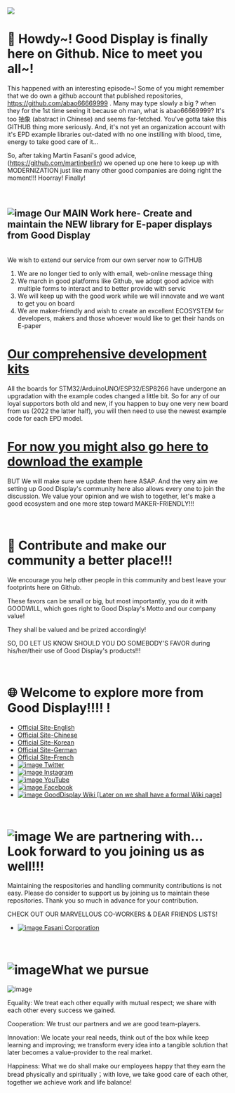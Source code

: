<img src="https://img202.yun300.cn/img/logo2.jpg?tenantId=160096&viewType=1&k=1666237715000" />

#  👋 Howdy~! Good Display is finally here on Github. Nice to meet you all~!
This happened with an interesting episode~!
Some of you might remember that we do own a github account that published repositories, https://github.com/abao66669999 . 
Many may type slowly a big ? when they for the 1st time seeing it because oh man, what is abao66669999? It's too 抽象 (abstract in Chinese) and seems far-fetched.
You've gotta take this GITHUB thing more seriously.
And, it's not yet an organization account with it's EPD example libraries out-dated with no one instilling with blood, time, energy to take good care of it...

So, after taking Martin Fasani's good advice, (https://github.com/martinberlin) we opened up one here to keep up with MODERNIZATION just like many other good companies are doing right the moment!!! Hoorray! Finally!

<br/>


![image](https://user-images.githubusercontent.com/57305534/199925093-b4d09432-632e-4e68-8f09-290f778ff53f.png)
Our MAIN Work here- Create and maintain the NEW library for E-paper displays from Good Display
-----------------------------------------------------------------------------------------------
<br/>
We wish to extend our service from our own server now to GITHUB

<br/>


1. We are no longer tied to only with email, web-online message thing<br/>
2. We march in good platforms like Github, we adopt good advice with multiple forms to interact and to better provide with servic<br/>
3. We will keep up with the good work while we will innovate and we want to get you on board<br/>
4. We are maker-friendly and wish to create an excellent ECOSYSTEM for developers, makers and those whoever would like to get their hands on E-paper<br/>


# [Our comprehensive development kits](https://www.good-display.com/product/53/) 
All the boards for STM32/ArduinoUNO/ESP32/ESP8266 have undergone an upgradation with the example codes changed a little bit.
So for any of our loyal supportors both old and new, if you happen to buy one very new board from us (2022 the latter half),
you will then need to use the newest example code for each EPD model.
<br/>

# [For now you might also go here to download the example](https://www.good-display.com/blank15.html) 


BUT We will make sure we update them here ASAP. And the very aim we setting up Good Display's community here also allows every one to join the discussion.
We value your opinion and we wish to together, let's make a good ecosystem and one more step toward MAKER-FRIENDLY!!!



<br/>

#  🙌 Contribute and make our community a better place!!!
We encourage you help other people in this community and best leave your footprints here on Github.<br/>

These favors can be small or big, but most importantly, you do it with GOODWILL, which goes right to Good Display's Motto and our company value!<br/>

They shall be valued and be prized accordingly!<br/>

SO, DO LET US KNOW SHOULD YOU DO SOMEBODY'S FAVOR during his/her/their use of Good Display's products!!!



<br/>






#  🌐 Welcome to explore more from Good Display!!!! !

- [Official Site-English](https://www.good-display.com/) 
- [Official Site-Chinese](https://www.good-display.cn/) 
- [Official Site-Korean](https://kr.good-display.com/) 
- [Official Site-German](https://de.good-display.com/) 
- [Official Site-French](https://fr.good-display.com/) 
- [![image](https://user-images.githubusercontent.com/57305534/199913828-98c20172-3b5c-4735-a78d-18b1cec6f72a.png)
Twitter](https://twitter.com/GoodDisplayCN)
- [![image](https://user-images.githubusercontent.com/57305534/199913776-5cfb470c-ea61-4fb2-8e44-af10d9a9129d.png)
Instagram](https://www.instagram.com/goodisplaychinaepaper/)
- [![image](https://user-images.githubusercontent.com/57305534/199913731-a85965f2-da2d-42ea-bb05-18d9327b7fd1.png)
YouTube](https://www.youtube.com/user/dlgoodlcd/featured)
- [![image](https://user-images.githubusercontent.com/57305534/199913565-90288e94-cb4d-49b5-b2cc-a37f75282cd4.png)
Facebook](https://www.facebook.com/GoodispalyEpaper)
- [![image](https://user-images.githubusercontent.com/57305534/199913903-d2834fd4-e0dc-4cfd-b2c2-3d5fac0902da.png)
GoodDisplay Wiki    [Later on we shall have a formal Wiki page]](https://www.eink-display.com/news/54.html)




<br/>


#  ![image](https://user-images.githubusercontent.com/57305534/199925218-ca900e85-c004-48c9-a666-19d803e6ccae.png) We are partnering with... Look forward to you joining us as well!!!

Maintaining the respositories and handling community contributions is not easy. 
Please do consider to support us by joining us to maintain these repositories. Thank you so much in advance for your contribution.


CHECK OUT OUR MARVELLOUS CO-WORKERS & DEAR FRIENDS LISTS!
- [![image](https://user-images.githubusercontent.com/57305534/199915086-7fab4da6-61ed-4d87-8af9-85163372cf94.png)
Fasani Corporation](https://fasani.de/) 



<br/>



# ![image](https://user-images.githubusercontent.com/57305534/199925662-35fb329b-9ead-438e-af12-cab7265b3cf2.png)What we pursue  
    
![image](https://user-images.githubusercontent.com/57305534/199925452-0fd5b700-fd34-4fe4-adca-971235fbc6f2.png)
<br/>
 
Equality: We treat each other equally with mutual respect; we share with each other every success we gained. <br/>

Cooperation: We trust our partners and we are good team-players. <br/>

Innovation: We locate your real needs, think out of the box while keep learning and improving; we transform every idea into a tangible solution that later becomes a value-provider to the real market. <br/>

Happiness: What we do shall make our employees happy that they earn the bread physically and spiritually；with love, we take good care of each other, together we achieve work and life balance!
<br/>
